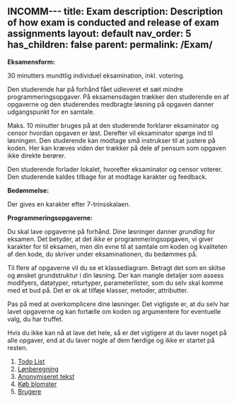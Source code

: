 INCOMM---
title: Exam
description: Description of how exam is conducted and release of exam assignments
layout: default
nav_order: 5
has_children: false
parent: 
permalink: /Exam/
---

**Eksamensform:**

30 minutters mundtlig individuel eksamination, inkl. votering.

Den studerende har på forhånd fået udleveret et sæt mindre programmeringsopgaver. På eksamensdagen trækker den studerende en af opgaverne og den studerendes medbragte løsning på opgaven danner udgangspunkt for en samtale.

Maks. 10 minutter bruges på at den studerende forklarer eksaminator og censor hvordan opgaven er løst. Derefter vil eksaminator spørge ind til løsningen. Den studerende kan modtage små instrukser til at justere på koden. Her kan kræves viden der trækker på dele af pensum som opgaven ikke direkte berører.

Den studerende forlader lokalet, hvorefter eksaminator og censor voterer. Den studerende kaldes tilbage for at modtage karakter og feedback.

**Bedømmelse:**

Der gives en karakter efter 7-trinsskalaen.

**Programmeringsopgaverne:**

Du skal lave opgaverne på forhånd. Dine løsninger danner *grundlag* for eksamen. Det betyder, at det *ikke* er programmeringsopgaven, vi giver karakter for til eksamen, men din evne til at samtale om koden og kvaliteten af den kode, du skriver under eksaminationen, du bedømmes på.

Til flere af opgaverne vil du se et klassediagram. Betragt det som en skitse og ønsket grundstruktur i din løsning.
Der kan mangle detaljer som assess modifyers, datatyper, returtyper, parameterlister, som du selv skal komme med et bud på.
Det er ok at tilføje klasser, metoder, attributter. 

Pas på med at overkomplicere dine løsninger. Det vigtigste er, at du selv har lavet opgaverne og kan fortælle om koden og argumentere for eventuelle valg, du har truffet.

Hvis du ikke kan nå at lave det hele, så er det vigtigere at du laver noget på alle opgaver, end at du laver nogle af dem færdige og ikke er startet på resten.

1. [Todo List](todo.md)
2. [Lønberegning](salaries.md)
3. [Anonymiseret tekst](anonymize.md)
4. [Køb blomster](flowershop.md)
5. [Brugere](users.md)